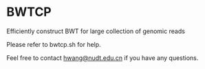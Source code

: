 BWTCP
=====

Efficiently construct BWT for large collection of genomic reads

Please refer to bwtcp.sh for help.

Feel free to contact hwang@nudt.edu.cn if you have any questions.
